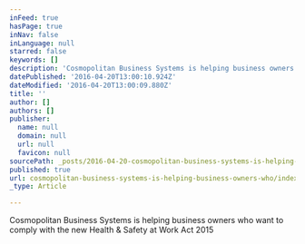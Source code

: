 ```yaml
---
inFeed: true
hasPage: true
inNav: false
inLanguage: null
starred: false
keywords: []
description: 'Cosmopolitan Business Systems is helping business owners who want to comply with the new Health & Safety at Work Act 2015'
datePublished: '2016-04-20T13:00:10.924Z'
dateModified: '2016-04-20T13:00:09.880Z'
title: ''
author: []
authors: []
publisher:
  name: null
  domain: null
  url: null
  favicon: null
sourcePath: _posts/2016-04-20-cosmopolitan-business-systems-is-helping-business-owners-who.md
published: true
url: cosmopolitan-business-systems-is-helping-business-owners-who/index.html
_type: Article

---
```

Cosmopolitan Business Systems is helping business owners who want to comply with the new Health & Safety at Work Act 2015